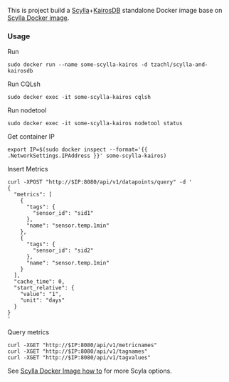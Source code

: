 This is project build a [Scylla](scylladb.com)+[KairosDB](kairosdb.github.io) standalone Docker image base on [Scylla Docker image](https://hub.docker.com/r/scylladb/scylla/).

### Usage

Run
```
sudo docker run --name some-scylla-kairos -d tzachl/scylla-and-kairosdb
```

Run CQLsh
```
sudo docker exec -it some-scylla-kairos cqlsh
```

Run nodetool
```
sudo docker exec -it some-scylla-kairos nodetool status
```

Get container IP

```
export IP=$(sudo docker inspect --format='{{ .NetworkSettings.IPAddress }}' some-scylla-kairos)
```

Insert Metrics
```
curl -XPOST "http://$IP:8080/api/v1/datapoints/query" -d '
{
  "metrics": [
    {
      "tags": {
        "sensor_id": "sid1"
      },
      "name": "sensor.temp.1min"
    },
    {
      "tags": {
        "sensor_id": "sid2"
      },
      "name": "sensor.temp.1min"
    }
  ],
  "cache_time": 0,
  "start_relative": {
    "value": "1",
    "unit": "days"
  }
}
'
```

Query metrics
```
curl -XGET "http://$IP:8080/api/v1/metricnames"
curl -XGET "http://$IP:8080/api/v1/tagnames"
curl -XGET "http://$IP:8080/api/v1/tagvalues"
```

See [Scylla Docker Image how to](https://hub.docker.com/r/scylladb/scylla/) for more Scyla options.
